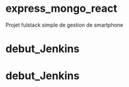 # express_mongo_react
Projet fulstack simple de gestion de smartphone
# debut_Jenkins
# debut_Jenkins
